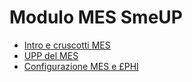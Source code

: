 # Modulo MES SmeUP
- [Intro e cruscotti MES](Sorgenti/MB/DOC/PHIMES_S01)
- [UPP del MES](Sorgenti/MB/DOC/PHIMES_S03)
- [Configurazione MES e £PHI](Sorgenti/MB/DOC/PHIMES_S02)






